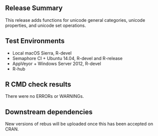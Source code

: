 ## Release Summary

This release adds functions for unicode general categories, unicode properties, 
and unicode set operations.

## Test Environments

* Local macOS Sierra, R-devel
* Semaphore CI + Ubuntu 14.04, R-devel and R-release
* AppVeyor + Windows Server 2012, R-devel
* R-hub

## R CMD check results

There were no ERRORs or WARNINGs.

## Downstream dependencies

New versions of rebus will be uploaded once this has been 
accepted on CRAN.
